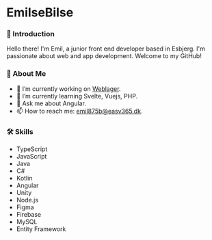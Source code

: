 # EmilseBilse 

### 👋 Introduction

Hello there! I'm Emil, a junior front end developer based in Esbjerg. I'm passionate about web and app development. Welcome to my GitHub!

### 🚀 About Me

-    🔭 I’m currently working on [Weblager](https://www.weblager.dk).
-    🌱 I’m currently learning Svelte, Vuejs, PHP.
-    💬 Ask me about Angular.
-    📫 How to reach me: emil875b@easv365.dk.

### 🛠 Skills

- TypeScript
- JavaScript
- Java
- C#
- Kotlin
- Angular
- Unity
- Node.js
- Figma
- Firebase
- MySQL
- Entity Framework



<!--

I graduated Computer science in January 2023, summer 2023 i started Webdevelopment on EASV (Business Academy SouthWest)
My main interests is frontend development.

Work experiences / fields of interests:
- Software Development (TypeScript, Angular, JavaScript, PHP, Svelte, Python, C#, Java, Kotlin)


**EmilseBilse/EmilseBilse** is a ✨ _special_ ✨ repository because its `README.md` (this file) appears on your GitHub profile.

Here are some ideas to get you started:

- 🔭 I’m currently working on ...
- 🌱 I’m currently learning ...
- 👯 I’m looking to collaborate on ...
- 🤔 I’m looking for help with ...
- 💬 Ask me about ...
- 📫 How to reach me: ...
- 😄 Pronouns: ...
- ⚡ Fun fact: ...
-->
